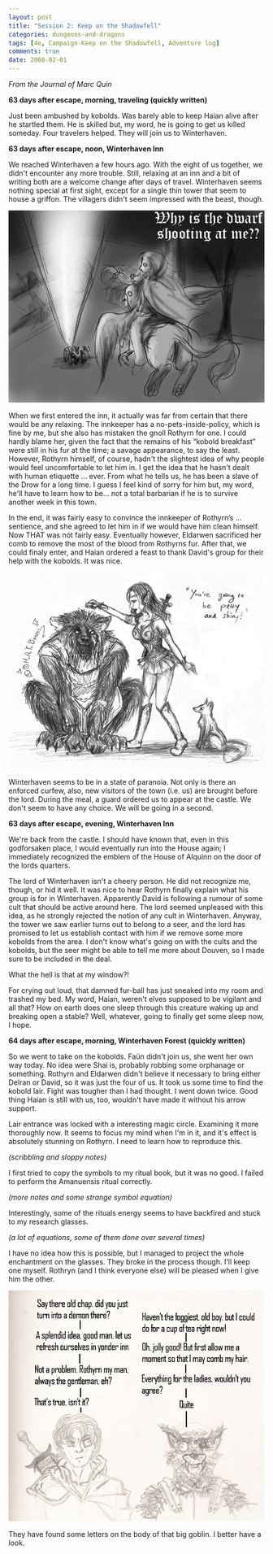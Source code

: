```yaml
---
layout: post
title: "Session 2: Keep on the Shadowfell"
categories: dungeons-and-dragons
tags: [4e, Campaign-Keep on the Shadowfell, Adventure log]
comments: true
date: 2008-02-01
---
```


*From the Journal of Marc Quin*

**63 days after escape, morning, traveling (quickly written)**

Just been ambushed by kobolds. Was barely able to keep Haian alive after he startled them. He is skilled but, my word, he is going to get us killed someday. Four travelers helped. They will join us to Winterhaven.


**63 days after escape, noon, Winterhaven Inn**

We reached Winterhaven a few hours ago. With the eight of us together, we didn't encounter any more trouble. Still, relaxing at an inn and a bit of writing both are a welcome change after days of travel. Winterhaven seems nothing special at first sight, except for a single thin tower that seem to house a griffon. The villagers didn't seem impressed with the beast, though.

![Marc Quin](/img/dnd-chronicle-3.jpg)

When we first entered the inn, it actually was far from certain that there would be any relaxing. The innkeeper has a no-pets-inside-policy, which is fine by me, but she also has mistaken the gnoll Rothyrn for one. I could hardly blame her, given the fact that the remains of his “kobold breakfast” were still in his fur at the time; a savage appearance, to say the least. However, Rothyrn himself, of course, hadn't the slightest idea of why people would feel uncomfortable to let him in. I get the idea that he hasn't dealt with human etiquette … ever. From what he tells us, he has been a slave of the Drow for a long time. I guess I feel kind of sorry for him but, my word, he'll have to learn how to be… not a total barbarian if he is to survive another week in this town.

In the end, it was fairly easy to convince the innkeeper of Rothyrn’s … sentience, and she agreed to let him in if we would have him clean himself. Now THAT was nót fairly easy. Eventually however, Eldarwen sacrificed her comb to remove the most of the blood from Rothyrns fur. After that, we could finaly enter, and Haian ordered a feast to thank David's group for their help with the kobolds. It was nice.

![Cleaning Rothyrn](/img/dnd-chronicle-2.png)

Winterhaven seems to be in a state of paranoia. Not only is there an enforced curfew, also, new visitors of the town (i.e. us) are brought before the lord. During the meal, a guard ordered us to appear at the castle. We don't seem to have any choice. We will be going in a second.


**63 days after escape, evening, Winterhaven Inn**

We're back from the castle. I should have known that, even in this godforsaken place, I would eventually run into the House again; I immediately recognized the emblem of the House of Alquinn on the door of the lords quarters.

The lord of Winterhaven isn't a cheery person. He did not recognize me, though, or hid it well. It was nice to hear Rothyrn finally explain what his group is for in Winterhaven. Apparently David is following a rumour of some cult that should be active around here. The lord seemed unpleased with this idea, as he strongly rejected the notion of any cult in Winterhaven. Anyway, the tower we saw earlier turns out to belong to a seer, and the lord has promised to let us establish contact with him if we remove some more kobolds from the area. I don't know what's going on with the cults and the kobolds, but the seer might be able to tell me more about Douven, so I made sure to be included in the deal.

What the hell is that at my window?!

For crying out loud, that damned fur-ball has just sneaked into my room and trashed my bed. My word, Haian, weren't elves supposed to be vigilant and all that? How on earth does one sleep through this creature waking up and breaking open a stable? Well, whatever, going to finally get some sleep now, I hope.



**64 days after escape, morning, Winterhaven Forest (quickly written)**

So we went to take on the kobolds. Faün didn't join us, she went her own way today. No idea were Shai is, probably robbing some orphanage or something. Rothyrn and Eldarwen didn't believe it necessary to bring either Delran or David, so it was just the four of us. It took us some time to find the kobold lair. Fight was tougher than I had thought. I went down twice. Good thing Haian is still with us, too, wouldn't have made it without his arrow support.

Lair entrance was locked with a interesting magic circle. Examining it more thoroughly now. It seems to focus my mind when I'm in it, and it's effect is absolutely stunning on Rothyrn. I need to learn how to reproduce this.

*(scribbling and sloppy notes)*

I first tried to copy the symbols to my ritual book, but it was no good. I failed to perform the Amanuensis ritual correctly.

*(more notes and some strange symbol equation)*

Interestingly, some of the rituals energy seems to have backfired and stuck to my research glasses.

*(a lot of equations, some of them done over several times)*

I have no idea how this is possible, but I managed to project the whole enchantment on the glasses. They broke in the process though. I'll keep one myself. Rothryn (and I think everyone else) will be pleased when I give him the other.

![Rothyrn with his new intelligent glasses and Marc Quin](/img/dnd-chronicle-4.png)

They have found some letters on the body of that big goblin. I better have a look.
